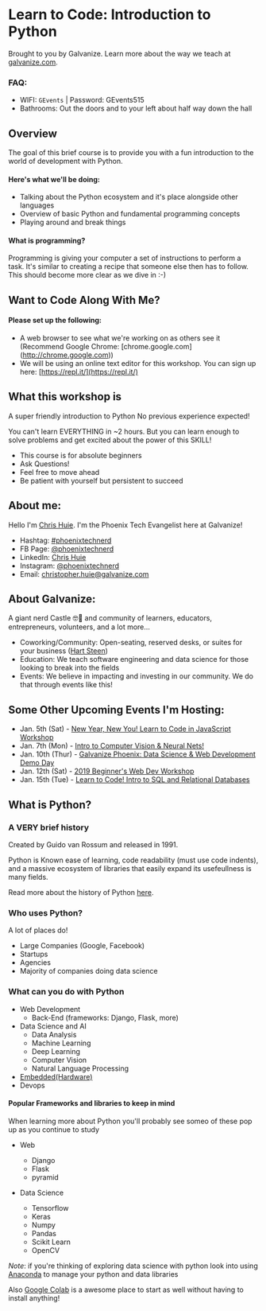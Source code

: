 # Learn to Code: Introduction to Python

Brought to you by Galvanize. Learn more about the way we teach at [galvanize.com](http://galvanize.com).


### FAQ: 

- WIFI: `GEvents` | Password: GEvents515
- Bathrooms: Out the doors and to your left about half way down the hall


## Overview
The goal of this brief course is to provide you with a fun introduction to the world of development with Python.

#### Here's what we'll be doing:
* Talking about the Python ecosystem and it's place alongside other languages
* Overview of basic Python and fundamental programming concepts
* Playing around and break things


#### What is programming?
Programming is giving your computer a set of instructions to perform a task. 
It's similar to creating a recipe that someone else then has to follow.
This should become more clear as we dive in :-)


## Want to Code Along With Me?


#### Please set up the following:

* A web browser to see what we're working on as others see it (Recommend Google Chrome: [chrome.google.com] (http://chrome.google.com))
* We will be using an online text editor for this workshop. You can sign up here: [https://repl.it/](https://repl.it/)



## What this workshop is

A super friendly introduction to Python No previous experience expected! 

You can't learn EVERYTHING in ~2 hours. But you can learn enough to solve problems and get excited about
the power of this SKILL!

- This course is for absolute beginners
- Ask Questions!
- Feel free to move ahead
- Be patient with yourself but persistent to succeed


## About me:
Hello I'm [Chris Huie](https://www.facebook.com/chris.huie.14). I'm the Phoenix Tech Evangelist here at Galvanize!

- Hashtag: [#phoenixtechnerd](https://www.linkedin.com/feed/hashtag/phoenixtechnerd/)
- FB Page: [@phoenixtechnerd](https://www.facebook.com/phoenixtechnerd)
- LinkedIn: [Chris Huie](https://www.linkedin.com/in/phoenixtechnerd/) 
- Instagram: [@phoenixtechnerd](https://www.instagram.com/phoenixtechnerd)
- Email: [christopher.huie@galvanize.com](mailto:christopher.huie@galvanize.com)


## About Galvanize:
A giant nerd Castle 🤓🏰 and community of learners, educators, entrepreneurs, volunteers, and a lot more...
  - Coworking/Community: Open-seating, reserved desks, or suites for your business ([Hart Steen](hart.steen@galvanize.com))
  - Education: We teach software engineering and data science for those looking to break into the fields
  - Events: We believe in impacting and investing in our community. We do that through events like this!
  

## Some Other Upcoming Events I'm Hosting:
- Jan. 5th (Sat) - [New Year, New You! Learn to Code in JavaScript Workshop](https://www.eventbrite.com/e/new-year-new-you-learn-to-code-in-javascript-workshop-tickets-53858117078)
- Jan. 7th (Mon) - [Intro to Computer Vision & Neural Nets!](https://www.eventbrite.com/e/intro-to-computer-vision-neural-nets-tickets-53659298406)
- Jan. 10th (Thur) - [Galvanize Phoenix: Data Science & Web Development Demo Day](https://www.eventbrite.com/e/galvanize-phoenix-data-science-web-development-demo-day-tickets-53856786097)
- Jan. 12th (Sat) - [2019 Beginner's Web Dev Workshop](https://www.eventbrite.com/e/2019-beginners-web-dev-workshop-tickets-53953049022)
- Jan. 15th (Tue) - [Learn to Code! Intro to SQL and Relational Databases](https://www.eventbrite.com/e/learn-to-code-intro-to-sql-and-relational-databases-tickets-54216286372)
  


## What is Python?

### A VERY brief history

Created by Guido van Rossum and released in 1991.

Python is Known ease of learning, code readability (must use code indents), and a massive ecosystem of libraries that easily expand its usefeullness is many fields.

Read more about the history of Python [here](https://en.wikipedia.org/wiki/Python_(programming_language)).


### Who uses Python?

A lot of places do!

- Large Companies (Google, Facebook)
- Startups
- Agencies
- Majority of companies doing data science 

### What can you do with Python

- Web Development
	- Back-End (frameworks: Django, Flask, more)
- Data Science and AI
	- Data Analysis
	- Machine Learning
	- Deep Learning
	- Computer Vision
	- Natural Language Processing
- [Embedded(Hardware)](https://micropython.org/)
- Devops

#### Popular Frameworks and libraries to keep in mind

When learning more about Python you'll probably see someo of these pop up as you continue to study

- Web
	- Django
	- Flask
	- pyramid

- Data Science
	- Tensorflow
	- Keras
	- Numpy
	- Pandas
	- Scikit Learn
	- OpenCV

*Note*: if you're thinking of exploring data science with python look into using [Anaconda](https://www.anaconda.com/) to manage your python and data libraries

Also [Google Colab](https://colab.research.google.com/notebooks/welcome.ipynb#recent=true) is a awesome place to start as well without having to install anything!
